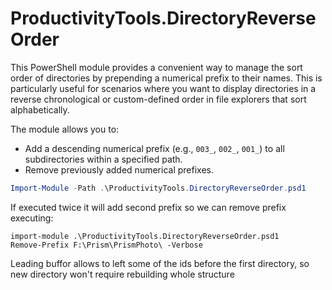 # ProductivityTools.DirectoryReverseOrder

This PowerShell module provides a convenient way to manage the sort order of directories by prepending a numerical prefix to their names. This is particularly useful for scenarios where you want to display directories in a reverse chronological or custom-defined order in file explorers that sort alphabetically.

The module allows you to:
*   Add a descending numerical prefix (e.g., `003_`, `002_`, `001_`) to all subdirectories within a specified path.
*   Remove previously added numerical prefixes.

```powershell
Import-Module -Path .\ProductivityTools.DirectoryReverseOrder.psd1
```

If executed twice it will add second prefix so we can remove prefix executing:

```
import-module .\ProductivityTools.DirectoryReverseOrder.psd1
Remove-Prefix F:\Prism\PrismPhoto\ -Verbose
```

Leading buffor allows to left some of the ids before the first directory, so new directory won't require rebuilding whole structure
